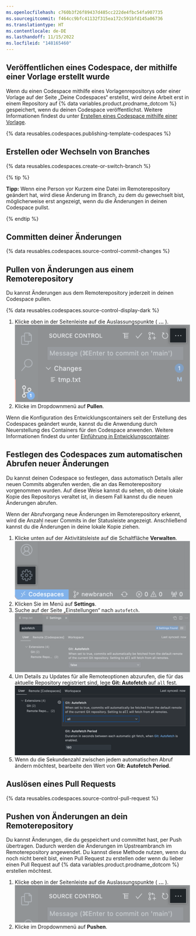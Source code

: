 ```yaml
---
ms.openlocfilehash: c760b3f26f89437d485cc222de4fbc54fa907735
ms.sourcegitcommit: f464cc9bfc41132f315ea172c591bfd145a06736
ms.translationtype: HT
ms.contentlocale: de-DE
ms.lasthandoff: 11/15/2022
ms.locfileid: "148165460"
---
```

## Veröffentlichen eines Codespace, der mithilfe einer Vorlage erstellt wurde

Wenn du einen Codespace mithilfe eines Vorlagenrepositorys oder einer Vorlage auf der Seite „Deine Codespaces“ erstellst, wird deine Arbeit erst in einem Repository auf {% data variables.product.prodname_dotcom %} gespeichert, wenn du deinen Codespace veröffentlichst. Weitere Informationen findest du unter [Erstellen eines Codespace mithilfe einer Vorlage](/codespaces/developing-in-codespaces/creating-a-codespace-from-a-template#publishing-to-a-repository-on-github).

{% data reusables.codespaces.publishing-template-codespaces %}

## Erstellen oder Wechseln von Branches

{% data reusables.codespaces.create-or-switch-branch %}

{% tip %}

**Tipp:** Wenn eine Person vor Kurzem eine Datei im Remoterepository geändert hat, wird diese Änderung im Branch, zu dem du gewechselt bist, möglicherweise erst angezeigt, wenn du die Änderungen in deinen Codespace pullst. 

{% endtip %}

## Committen deiner Änderungen 

{% data reusables.codespaces.source-control-commit-changes %} 

## Pullen von Änderungen aus einem Remoterepository

Du kannst Änderungen aus dem Remoterepository jederzeit in deinen Codespace pullen. 

{% data reusables.codespaces.source-control-display-dark %}
1. Klicke oben in der Seitenleiste auf die Auslassungspunkte ( **...** ). ![Auslassungspunkte für die Ansicht und weitere Aktionen](/assets/images/help/codespaces/source-control-ellipsis-button.png)
1. Klicke im Dropdownmenü auf **Pullen**.

Wenn die Konfiguration des Entwicklungscontainers seit der Erstellung des Codespaces geändert wurde, kannst du die Anwendung durch Neuerstellung des Containers für den Codespace anwenden. Weitere Informationen findest du unter [Einführung in Entwicklungscontainer](/codespaces/setting-up-your-codespace/configuring-codespaces-for-your-project#applying-changes-to-your-configuration).

## Festlegen des Codespaces zum automatischen Abrufen neuer Änderungen 

Du kannst deinen Codespace so festlegen, dass automatisch Details aller neuen Commits abgerufen werden, die an das Remoterepository vorgenommen wurden. Auf diese Weise kannst du sehen, ob deine lokale Kopie des Repositorys veraltet ist, in diesem Fall kannst du die neuen Änderungen abrufen. 

Wenn der Abrufvorgang neue Änderungen im Remoterepository erkennt, wird die Anzahl neuer Commits in der Statusleiste angezeigt. Anschließend kannst du die Änderungen in deine lokale Kopie ziehen.

1. Klicke unten auf der Aktivitätsleiste auf die Schaltfläche **Verwalten**.
![Schaltfläche zur Verwaltung](/assets/images/help/codespaces/manage-button.png)
1. Klicken Sie im Menü auf **Settings**.
1. Suche auf der Seite „Einstellungen“ nach `autofetch`.
![Suchen nach der automatischen Abruffunktion (autofetch)](/assets/images/help/codespaces/autofetch-search.png)
1. Um Details zu Updates für alle Remoteoptionen abzurufen, die für das aktuelle Repository registriert sind, lege **Git: Autofetch** auf `all` fest.
![Aktivieren von Git autofetch](/assets/images/help/codespaces/autofetch-all.png)
1. Wenn du die Sekundenzahl zwischen jedem automatischen Abruf ändern möchtest, bearbeite den Wert von **Git: Autofetch Period**.

## Auslösen eines Pull Requests

{% data reusables.codespaces.source-control-pull-request %} 

## Pushen von Änderungen an dein Remoterepository

Du kannst Änderungen, die du gespeichert und committet hast, per Push übertragen. Dadurch werden die Änderungen im Upstreambranch im Remoterepository angewendet. Du kannst diese Methode nutzen, wenn du noch nicht bereit bist, einen Pull Request zu erstellen oder wenn du lieber einen Pull Request auf {% data variables.product.prodname_dotcom %} erstellen möchtest.

1. Klicke oben in der Seitenleiste auf die Auslassungspunkte ( **...** ). ![Auslassungspunkte für die Ansicht und weitere Aktionen](/assets/images/help/codespaces/source-control-ellipsis-button-nochanges.png)
1. Klicke im Dropdownmenü auf **Pushen**.
